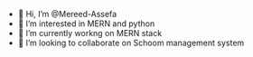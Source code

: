 - 👋 Hi, I’m @Mereed-Assefa
- 👀 I’m interested in MERN and python
- 🌱 I’m currently workng on MERN stack
- 💞️ I’m looking to collaborate on Schoom management system


<!---
Mereed-Assefa/Mereed-Assefa is a ✨ special ✨ repository because its `README.md` (this file) appears on your GitHub profile.
You can click the Preview link to take a look at your changes.
--->
